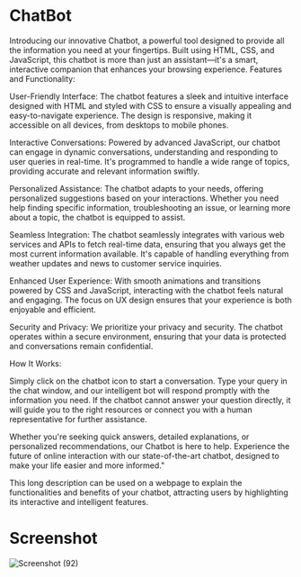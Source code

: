 # ChatBot
Introducing our innovative Chatbot, a powerful tool designed to provide all the information you need at your fingertips. Built using HTML, CSS, and JavaScript, this chatbot is more than just an assistant—it's a smart, interactive companion that enhances your browsing experience.
Features and Functionality:

User-Friendly Interface: The chatbot features a sleek and intuitive interface designed with HTML and styled with CSS to ensure a visually appealing and easy-to-navigate experience. The design is responsive, making it accessible on all devices, from desktops to mobile phones.

Interactive Conversations: Powered by advanced JavaScript, our chatbot can engage in dynamic conversations, understanding and responding to user queries in real-time. It's programmed to handle a wide range of topics, providing accurate and relevant information swiftly.

Personalized Assistance: The chatbot adapts to your needs, offering personalized suggestions based on your interactions. Whether you need help finding specific information, troubleshooting an issue, or learning more about a topic, the chatbot is equipped to assist.

Seamless Integration: The chatbot seamlessly integrates with various web services and APIs to fetch real-time data, ensuring that you always get the most current information available. It's capable of handling everything from weather updates and news to customer service inquiries.

Enhanced User Experience: With smooth animations and transitions powered by CSS and JavaScript, interacting with the chatbot feels natural and engaging. The focus on UX design ensures that your experience is both enjoyable and efficient.

Security and Privacy: We prioritize your privacy and security. The chatbot operates within a secure environment, ensuring that your data is protected and conversations remain confidential.

How It Works:

Simply click on the chatbot icon to start a conversation. Type your query in the chat window, and our intelligent bot will respond promptly with the information you need. If the chatbot cannot answer your question directly, it will guide you to the right resources or connect you with a human representative for further assistance.

Whether you're seeking quick answers, detailed explanations, or personalized recommendations, our Chatbot is here to help. Experience the future of online interaction with our state-of-the-art chatbot, designed to make your life easier and more informed."

This long description can be used on a webpage to explain the functionalities and benefits of your chatbot, attracting users by highlighting its interactive and intelligent features.
# Screenshot
![Screenshot (92)](https://github.com/BishwanathKumarPanda/Bot1/assets/138992024/2e147c85-eb66-46fb-8a70-2012eeeea52e)
